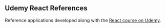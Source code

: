 ## Udemy React References

Reference applications developed along with the [React course on Udemy](https://www.udemy.com/course/react-the-complete-guide-incl-redux/).